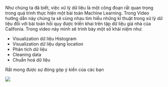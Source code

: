 Như chúng ta đã biết, việc xử lý dữ liệu là một công đoạn rất quan trọng trong quá trình thực hiện một bài toán Machine Learning. Trong Video hướng dẫn này chúng ta sẽ cùng nhau tìm hiểu những kĩ thuật trong xử lý dữ liệu đối với bài toán hồi quy được triển khai trên tập dữ liệu giá nhà của Califonia. Trong video này mình sẽ trình bày một số khái niệm như:

* Visualization dữ liệu Histogram
* Visualization dữ liệu dạng location 
* Phân tích dữ liệu 
* Cleaning data
* Chuẩn hoá dữ liệu 


Rất mong được sự đóng góp ý kiến của các bạn

![](http://scraperxp.com/images/services-data-processing.png)